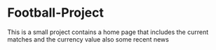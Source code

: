 # Football-Project
This is a small project contains a home page that includes the current matches and the currency value also some recent news
